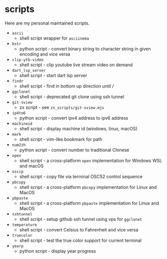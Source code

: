 # scripts

Here are my personal maintained scripts.

- `ascii`
    - shell script wrapper for `asciinema`
- `bstr`
    - python script - convert binary string to character string in given encoding and vice versa
- `clip-ytb-video`
    - shell script - clip youtube live stream video on demand
- `dart_lsp_server`
    - shell script - start dart lsp server
- `findr`
    - shell script - find in bottom up direction until /
- `ggclonet`
    - shell script - deprecated git clone using ssh tunnel
- `git-sview`
    - zx script - see `zx_scripts/git-sview.mjs`
- `ip4to6`
    - python script - convert ipv4 address to ipv6 address
- `machineid`
    - shell script - display machine id (windows, linux, macOS)
- `mark`
    - shell script - vim-like bookmark for path
- `num2zh`
    - python script - convert number to traditional Chinese
- `open`
    - shell script - a cross-platform `open` implementation for Windows WSL and macOS
- `osccp`
    - shell script - copy file via terminal OSC52 control sequence
- `pbcopy`
    - shell script - a cross-platform `pbcopy` implementation for Linux and MacOS
- `pbpaste`
    - shell script - a cross-platform `pbpaste` implementation for Linux and MacOS
- `sshtunnel`
    - shell script - setup github ssh tunnel using vps for `ggclonet`
- `temperature`
    - shell script - convert Celsius to Fahrenheit and vice versa
- `truecolor`
    - shell script - test the true color support for current terminal
- `yearp`
    - python script - display year progress

